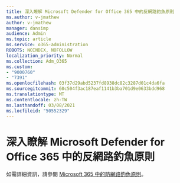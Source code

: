 ```yaml
---
title: 深入瞭解 Microsoft Defender for Office 365 中的反網路釣魚原則
ms.author: v-jmathew
author: v-jmathew
manager: dansimp
audience: Admin
ms.topic: article
ms.service: o365-administration
ROBOTS: NOINDEX, NOFOLLOW
localization_priority: Normal
ms.collection: Adm_O365
ms.custom:
- "9000760"
- "7391"
ms.openlocfilehash: 03f37d29abd5237fd8938dc82c3287d01c4da6fa
ms.sourcegitcommit: 60c504f3ac187eaf1141b3ba701d9e0633bdd968
ms.translationtype: MT
ms.contentlocale: zh-TW
ms.lasthandoff: 03/08/2021
ms.locfileid: "50552329"
---
```

# <a name="learn-more-about-anti-phishing-policies-in-microsoft-defender-for-office-365"></a>深入瞭解 Microsoft Defender for Office 365 中的反網路釣魚原則

如需詳細資訊，請參閱 [Microsoft 365 中的防網路釣魚原則](https://go.microsoft.com/fwlink/?linkid=2092235)。
